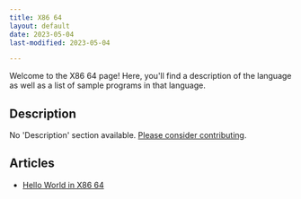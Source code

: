 ```yaml
---
title: X86 64
layout: default
date: 2023-05-04
last-modified: 2023-05-04

---
```


Welcome to the X86 64 page! Here, you'll find a description of the language as well as a list of sample programs in that language.

## Description

No 'Description' section available. [Please consider contributing](https://github.com/TheRenegadeCoder/sample-programs-website).

## Articles

- [Hello World in X86 64](https://sampleprograms.io/projects/hello-world/x86-64)